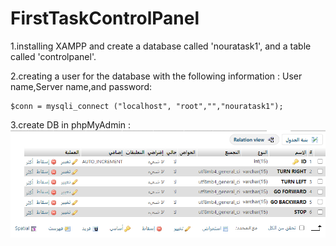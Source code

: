 # FirstTaskControlPanel

1.installing XAMPP and create a database called 'nouratask1', and a table called 'controlpanel'.

2.creating a user for the database with the following information : User name,Server name,and password:
```
$conn = mysqli_connect ("localhost", "root","","nouratask1");
```

3.create DB in phpMyAdmin :
![Screenshot](phpmyadmtable.png)
